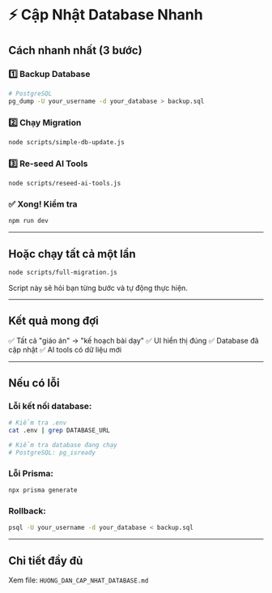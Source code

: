 # ⚡ Cập Nhật Database Nhanh

## Cách nhanh nhất (3 bước)

### 1️⃣ Backup Database
```bash
# PostgreSQL
pg_dump -U your_username -d your_database > backup.sql
```

### 2️⃣ Chạy Migration
```bash
node scripts/simple-db-update.js
```

### 3️⃣ Re-seed AI Tools
```bash
node scripts/reseed-ai-tools.js
```

### ✅ Xong! Kiểm tra
```bash
npm run dev
```

---

## Hoặc chạy tất cả một lần

```bash
node scripts/full-migration.js
```

Script này sẽ hỏi bạn từng bước và tự động thực hiện.

---

## Kết quả mong đợi

✅ Tất cả "giáo án" → "kế hoạch bài dạy"
✅ UI hiển thị đúng
✅ Database đã cập nhật
✅ AI tools có dữ liệu mới

---

## Nếu có lỗi

### Lỗi kết nối database:
```bash
# Kiểm tra .env
cat .env | grep DATABASE_URL

# Kiểm tra database đang chạy
# PostgreSQL: pg_isready
```

### Lỗi Prisma:
```bash
npx prisma generate
```

### Rollback:
```bash
psql -U your_username -d your_database < backup.sql
```

---

## Chi tiết đầy đủ

Xem file: `HUONG_DAN_CAP_NHAT_DATABASE.md`
